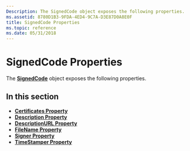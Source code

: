 ```yaml
---
Description: The SignedCode object exposes the following properties.
ms.assetid: 8780D1B3-9FDA-4ED4-9C7A-D3E87D0A8E0F
title: SignedCode Properties
ms.topic: reference
ms.date: 05/31/2018
---
```


# SignedCode Properties

The [**SignedCode**](signedcode.md) object exposes the following properties.

## In this section

-   [**Certificates Property**](signedcode-certificates.md)
-   [**Description Property**](signedcode-description.md)
-   [**DescriptionURL Property**](signedcode-descriptionurl.md)
-   [**FileName Property**](signedcode-filename.md)
-   [**Signer Property**](signedcode-signer.md)
-   [**TimeStamper Property**](signedcode-timestamper.md)

 

 



